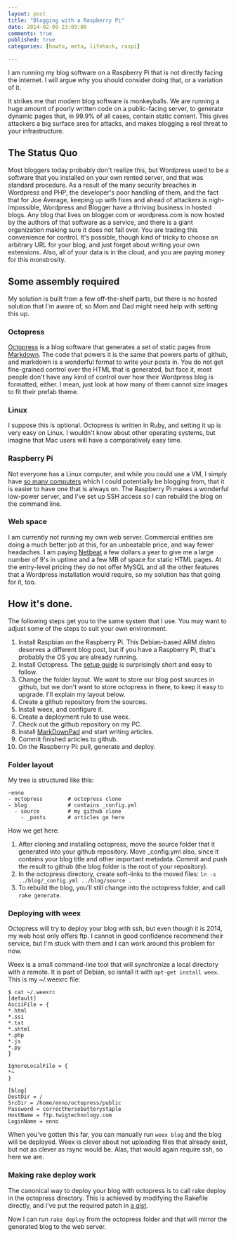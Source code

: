 ```yaml
---
layout: post
title: "Blogging with a Raspberry Pi"
date: 2014-02-09 23:09:00
comments: true
published: true
categories: [howto, meta, lifehack, raspi]

---
```


I am running my blog software on a Raspberry Pi that is not directly facing the internet. I will argue why you should consider doing that, or a variation of it.

It strikes me that modern blog software is monkeyballs. We are running a huge amount of poorly written code on a public-facing server, to generate dynamic pages that, in 99.9% of all cases, contain static content. This gives attackers a big surface area for attacks, and makes blogging a real threat to your infrastructure.

<!-- more -->

## The Status Quo

Most bloggers today probably don't realize this, but Wordpress used to be a software that you installed on your own rented server, and that was standard procedure. As a result of the many security breaches in Wordpress and PHP, the developer's poor handling of them, and the fact that for Joe Average, keeping up with fixes and ahead of attackers is nigh-impossible, Wordpress and Blogger have a thriving business in hosted blogs. Any blog that lives on blogger.com or wordpress.com is now hosted by the authors of that software as a service, and there is a giant organization making sure it does not fall over. You are trading this convenience for control. It's possible, though kind of tricky to choose an arbitrary URL for your blog, and just forget about writing your own extensions. Also, all of your data is in the cloud, and you are paying money for this monstrosity. 

## Some assembly required

My solution is built from a few off-the-shelf parts, but there is no hosted solution that I'm aware of, so Mom and Dad might need help with setting this up.

### Octopress

[Octopress](http://octopress.org/) is a blog software that generates a set of static pages from [Markdown](https://en.wikipedia.org/wiki/Markdown). The code that powers it is the same that powers parts of github, and markdown is a wonderful format to write your posts in. You do not get fine-grained control over the HTML that is generated, but face it, most people don't have any kind of control over how their Wordpress blog is formatted, either. I mean, just look at how many of them cannot size images to fit their prefab theme.

### Linux

I suppose this is optional. Octopress is written in Ruby, and setting it up is very easy on Linux. I wouldn't know about other operating systems, but imagine that Mac users will have a comparatively easy time.

### Raspberry Pi

Not everyone has a Linux computer, and while you could use a VM, I simply have [so many computers](https://twitter.com/ennor/status/430966136428331008) which I could potentially be blogging from, that it is easier to have one that is always on. The Raspberry Pi makes a wonderful low-power server, and I've set up SSH access so I can rebuild the blog on the command line.

### Web space

I am currently not running my own web server. Commercial entities are doing a much better job at this, for an unbeatable price, and way fewer headaches. I am paying [Netbeat](http://www.netbeat.de/) a few dollars a year to give me a large number of 9's in uptime and a few MB of space for static HTML pages. At the entry-level pricing they do not offer MySQL and all the other features that a Wordpress installation would require, so my solution has that going for it, too.

## How it's done.

The following steps get you to the same system that I use. You may want to adjust some of the steps to suit your own environment. 

1. Install Raspbian on the Raspberry Pi. This Debian-based ARM distro deserves a different blog post, but if you have a Raspberry Pi, that's probably the OS you are already running.
2. Install Octopress. The [setup guide](http://octopress.org/docs/setup/) is surprisingly short and easy to follow.
3. Change the folder layout. We want to store our blog post sources in github, but we don't want to store octopress in there, to keep it easy to upgrade. I'll explain my layout below.
4. Create a github repository from the sources.
5. Install weex, and configure it.
6. Create a deployment rule to use weex.
7. Check out the github repository on my PC.
8. Install [MarkDownPad](http://www.markdownpad.com/) and start writing articles.
9. Commit finished articles to github.
10. On the Raspberry Pi: pull, generate and deploy.

### Folder layout

My tree is structured like this:

	~enno
    - octopress        # octopress clone
    - blog             # contains _config.yml
      - source         # my github clone
        - _posts       # articles go here

How we get here:
1. After cloning and installing octopress, move the source folder that it generated into your github repository. Move _config.yml also, since it contains your blog title and other important metadata. Commit and push the result to github (the blog folder is the root of your repository).
2. In the octopress directory, create soft-links to the moved files: `ln -s ../blog/_config.yml ../blog/source .`
3. To rebuild the blog, you'll still change into the octopress folder, and call `rake generate`.

### Deploying with weex

Octopress will try to deploy your blog with ssh, but even though it is 2014, my web host only offers ftp. I cannot in good confidence recommend their service, but I'm stuck with them and I can work around this problem for now.

Weex is a small command-line tool that will synchronize a local directory with a remote. It is part of Debian, so isntall it with `apt-get install weex`. This is my ~/.weexrc file:

	$ cat ~/.weexrc
	[default]
	AsciiFile = {
	*.html
	*.ssi
	*.txt
	*.shtml
	*.php
	*.js
	*.py
	}
	
	IgnoreLocalFile = {
	*~
	}
	
	[blog]
	DestDir = /
	SrcDir = /home/enno/octopress/public
	Password = correcthorsebatterystaple
	HostName = ftp.twigtechnology.com
	LoginName = enno

When you've gotten this far, you can manually run `weex blog` and the blog will be deployed. Weex is clever about not uploading files that already exist, but not as clever as rsync would be. Alas, that would again require ssh, so here we are.

### Making rake deploy work

The canonical way to deploy your blog with octopress is to call rake deploy in the octopress directory. This is achieved by modifying the Rakefile directly, and I've put the required patch in [a gist](https://gist.github.com/badgerman/8912543).

Now I can run `rake deploy` from the octopress folder and that will mirror the generated blog to the web server.
